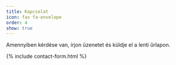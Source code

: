 ```yaml
---
title: Kapcsolat
icon: fas fa-envelope
order: 4
show: true
---
```


Amennyiben kérdése van, írjon üzenetet és küldje el a lenti űrlapon.

{% include contact-form.html %}